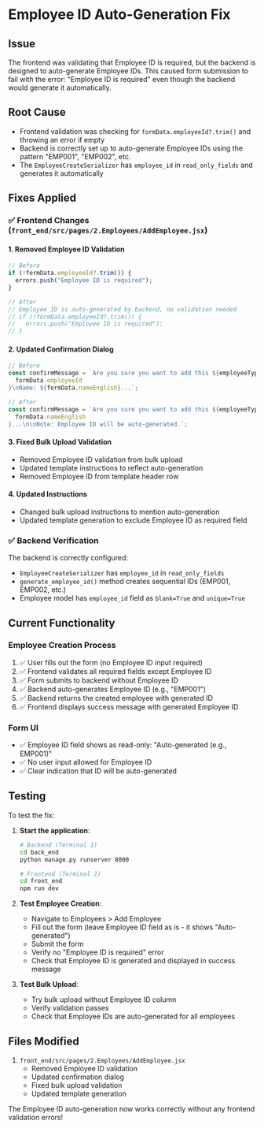 # Employee ID Auto-Generation Fix

## Issue

The frontend was validating that Employee ID is required, but the backend is designed to auto-generate Employee IDs. This caused form submission to fail with the error: "Employee ID is required" even though the backend would generate it automatically.

## Root Cause

- Frontend validation was checking for `formData.employeeId?.trim()` and throwing an error if empty
- Backend is correctly set up to auto-generate Employee IDs using the pattern "EMP001", "EMP002", etc.
- The `EmployeeCreateSerializer` has `employee_id` in `read_only_fields` and generates it automatically

## Fixes Applied

### ✅ **Frontend Changes (`front_end/src/pages/2.Employees/AddEmployee.jsx`)**

#### 1. **Removed Employee ID Validation**

```javascript
// Before
if (!formData.employeeId?.trim()) {
  errors.push("Employee ID is required");
}

// After
// Employee ID is auto-generated by backend, no validation needed
// if (!formData.employeeId?.trim()) {
//   errors.push("Employee ID is required");
// }
```

#### 2. **Updated Confirmation Dialog**

```javascript
// Before
const confirmMessage = `Are you sure you want to add this ${employeeType.toLowerCase()}?\n\nEmployee ID: ${
  formData.employeeId
}\nName: ${formData.nameEnglish}...`;

// After
const confirmMessage = `Are you sure you want to add this ${employeeType.toLowerCase()}?\n\nName: ${
  formData.nameEnglish
}...\n\nNote: Employee ID will be auto-generated.`;
```

#### 3. **Fixed Bulk Upload Validation**

- Removed Employee ID validation from bulk upload
- Updated template instructions to reflect auto-generation
- Removed Employee ID from template header row

#### 4. **Updated Instructions**

- Changed bulk upload instructions to mention auto-generation
- Updated template generation to exclude Employee ID as required field

### ✅ **Backend Verification**

The backend is correctly configured:

- `EmployeeCreateSerializer` has `employee_id` in `read_only_fields`
- `generate_employee_id()` method creates sequential IDs (EMP001, EMP002, etc.)
- Employee model has `employee_id` field as `blank=True` and `unique=True`

## Current Functionality

### **Employee Creation Process**

1. ✅ User fills out the form (no Employee ID input required)
2. ✅ Frontend validates all required fields except Employee ID
3. ✅ Form submits to backend without Employee ID
4. ✅ Backend auto-generates Employee ID (e.g., "EMP001")
5. ✅ Backend returns the created employee with generated ID
6. ✅ Frontend displays success message with generated Employee ID

### **Form UI**

- ✅ Employee ID field shows as read-only: "Auto-generated (e.g., EMP001)"
- ✅ No user input allowed for Employee ID
- ✅ Clear indication that ID will be auto-generated

## Testing

To test the fix:

1. **Start the application**:

   ```bash
   # Backend (Terminal 1)
   cd back_end
   python manage.py runserver 8000

   # Frontend (Terminal 2)
   cd front_end
   npm run dev
   ```

2. **Test Employee Creation**:

   - Navigate to Employees > Add Employee
   - Fill out the form (leave Employee ID field as is - it shows "Auto-generated")
   - Submit the form
   - Verify no "Employee ID is required" error
   - Check that Employee ID is generated and displayed in success message

3. **Test Bulk Upload**:
   - Try bulk upload without Employee ID column
   - Verify validation passes
   - Check that Employee IDs are auto-generated for all employees

## Files Modified

1. `front_end/src/pages/2.Employees/AddEmployee.jsx`
   - Removed Employee ID validation
   - Updated confirmation dialog
   - Fixed bulk upload validation
   - Updated template generation

The Employee ID auto-generation now works correctly without any frontend validation errors!
